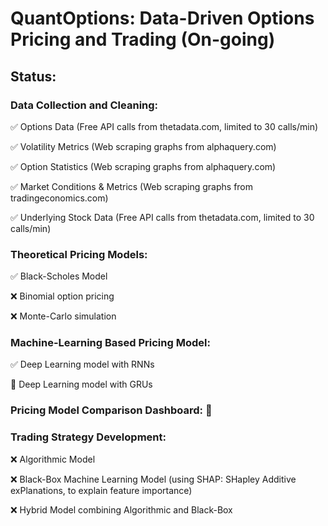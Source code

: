 # QuantOptions: Data-Driven Options Pricing and Trading (On-going)

## Status:
### Data Collection and Cleaning:


✅ Options Data (Free API calls from thetadata.com, limited to 30 calls/min)

✅ Volatility Metrics (Web scraping graphs from alphaquery.com)

✅ Option Statistics (Web scraping graphs from alphaquery.com)

✅ Market Conditions & Metrics (Web scraping graphs from tradingeconomics.com)

✅ Underlying Stock Data (Free API calls from thetadata.com, limited to 30 calls/min)

### Theoretical Pricing Models:


✅ Black-Scholes Model 

❌ Binomial option pricing

❌ Monte-Carlo simulation

### Machine-Learning Based Pricing Model:


✅ Deep Learning model with RNNs

🔄 Deep Learning model with GRUs

### Pricing Model Comparison Dashboard: 🔄


### Trading Strategy Development:

❌ Algorithmic Model

❌ Black-Box Machine Learning Model (using SHAP: SHapley Additive exPlanations, to explain feature importance)

❌ Hybrid Model combining Algorithmic and Black-Box

